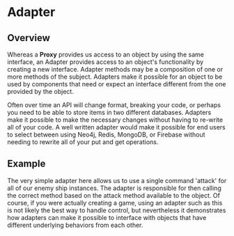 # Adapter

## Overview
Whereas a **Proxy** provides us access to an object by using the same interface, an Adapter provides access to an object's functionality by creating a new interface. Adapter methods may be a composition of one or more methods of the subject. Adapters make it possible for an object to be used by components that need or expect an interface different from the one provided by the object.

Often over time an API will change format, breaking your code, or perhaps you need to be able to store items in two different databases. Adapters make it possible to make the necessary changes without having to re-write all of your code. A well written adapter would make it possible for end users to select between using Neo4j, Redis, MongoDB, or Firebase without needing to rewrite all of your put and get operations.

## Example
The very simple adapter here allows us to use a single command 'attack' for all of our enemy ship instances. The adapter is responsible for then calling the correct method based on the attack method available to the object. Of course, if you were actually creating a game, using an adapter such as this is not likely the best way to handle control, but nevertheless it demonstrates how adapters can make it possible to interface with objects that have different underlying behaviors from each other.
